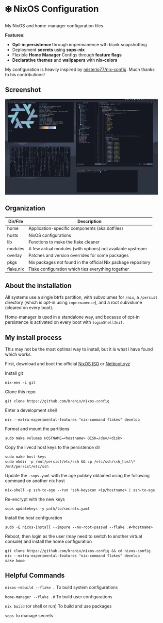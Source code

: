 # ❄️ NixOS Configuration

My NixOS and home-manager configuration files

**Features**:

- **Opt-in persistence** through impermanence wth blank snapshotting
- Deployment **secrets** using **sops-nix**
- Flexible **Home Manager** Configs through **feature flags**
- **Declarative** **themes** and **wallpapers** with **nix-colors**

My configuration is heavily inspired by
[misterio77/nix-config](https://github.com/misterio77/nix-config). Much thanks to
his contributions!

## Screenshot

![Screenshot](screenshot.png)

## Organization

| Dir/File  | Description                                                   |
| --------- | ------------------------------------------------------------- |
| home      | Application-specific components (aka dotfiles)                |
| hosts     | NixOS configurations                                          |
| lib       | Functions to make the flake cleaner                           |
| modules   | A few actual modules (with options) not available upstream    |
| overlay   | Patches and version overrides for some packages               |
| pkgs      | Nix packages not found in the official Nix package repository |
| flake.nix | Flake configuration which ties everything together            |

## About the installation

All systems use a single btrfs partition, with subvolumes for `/nix`, a
`/persist` directory (which is opt-in using `impermanence`), and a
root subvolume (cleared on every boot).

Home-manager is used in a standalone way, and because of opt-in persistence is
activated on every boot with `loginShellInit`.

## My install process

This may not be the most optimal way to install, but it is what I have found which works.

First, download and boot the official [NixOS ISO](https://nixos.org/download.html#nixos-iso) or [Netboot.xyz](https://netboot.xyz/downloads/)

Install git

    nix-env -i git

Clone this repo

    git clone https://github.com/brenix/nixos-config

Enter a development shell

    nix --extra-experimental-features "nix-command flakes" develop

Format and mount the partitions

    sudo make volumes HOSTNAME=<hostname> DISK=/dev/<disk>

Copy the livecd host keys to the persistence dir

    sudo make host-keys
    sudo mkdir -p /mnt/persist/etc/ssh && cp /etc/ssh/ssh_host\* /mnt/persist/etc/ssh

Update the `.sops.yaml` with the age pubkey obtained using the following command on another nix host

    nix-shell -p ssh-to-age --run 'ssh-keyscan <ip/hostname> | ssh-to-age'

Re-encrypt with the new keys

    sops updatekeys -y path/to/secrets.yaml

Install the host configuration

    sudo -E nixos-install --impure --no-root-passwd --flake .#<hostname>

Reboot, then login as the user (may need to switch to another virtual console) and install the home configuration

    git clone https://github.com/brenix/nixos-config && cd nixos-config
    nix --extra-experimental-features "nix-command flakes" develop
    make home

## Helpful Commands

`nixos-rebuild --flake .` To build system configurations

`home-manager --flake .#` To build user configurations

`nix build` (or shell or run) To build and use packages

`sops` To manage secrets
